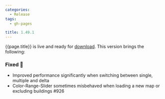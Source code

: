 ```yaml
---
categories:
  - Release
tags:
  - gh-pages

title: 1.49.1
---
```


{{page.title}} is live and ready for [download](https://github.com/MaibornWolff/codecharta/releases/tag/{{page.title}}). This version brings the following:

### Fixed 🐞

- Improved performance significantly when switching between single, multiple and delta
- Color-Range-Slider sometimes misbehaved when loading a new map or excluding buildings #926
